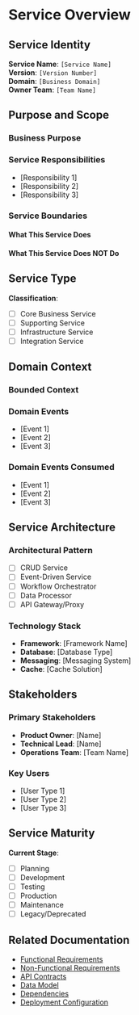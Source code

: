 # Service Overview

## Service Identity

**Service Name**: `[Service Name]`  
**Version**: `[Version Number]`  
**Domain**: `[Business Domain]`  
**Owner Team**: `[Team Name]`  

## Purpose and Scope

### Business Purpose
<!-- Describe the business value and problem this service solves -->

### Service Responsibilities
<!-- List the primary responsibilities of this service -->

- [Responsibility 1]
- [Responsibility 2]
- [Responsibility 3]

### Service Boundaries

#### What This Service Does
<!-- Define what functionality is within scope -->

#### What This Service Does NOT Do
<!-- Define what functionality is explicitly out of scope -->

## Service Type

**Classification**:

- [ ] Core Business Service
- [ ] Supporting Service
- [ ] Infrastructure Service
- [ ] Integration Service

## Domain Context

### Bounded Context
<!-- Describe the domain model boundaries -->

### Domain Events
<!-- List key domain events this service produces -->

- [Event 1]
- [Event 2]
- [Event 3]

### Domain Events Consumed
<!-- List domain events this service consumes -->

- [Event 1]
- [Event 2]
- [Event 3]

## Service Architecture

### Architectural Pattern

- [ ] CRUD Service
- [ ] Event-Driven Service
- [ ] Workflow Orchestrator
- [ ] Data Processor
- [ ] API Gateway/Proxy

### Technology Stack
<!-- Core technologies used by this service -->

- **Framework**: [Framework Name]
- **Database**: [Database Type]
- **Messaging**: [Messaging System]
- **Cache**: [Cache Solution]

## Stakeholders

### Primary Stakeholders

- **Product Owner**: [Name]
- **Technical Lead**: [Name]
- **Operations Team**: [Team Name]

### Key Users
<!-- Who are the primary consumers of this service -->

- [User Type 1]
- [User Type 2]
- [User Type 3]

## Service Maturity

**Current Stage**:

- [ ] Planning
- [ ] Development
- [ ] Testing
- [ ] Production
- [ ] Maintenance
- [ ] Legacy/Deprecated

## Related Documentation

- [Functional Requirements](./functional-requirements.md)
- [Non-Functional Requirements](./nfr-specific.md)
- [API Contracts](./api-contracts.md)
- [Data Model](./data-model.md)
- [Dependencies](./dependencies.md)
- [Deployment Configuration](./deployment-config.md)

